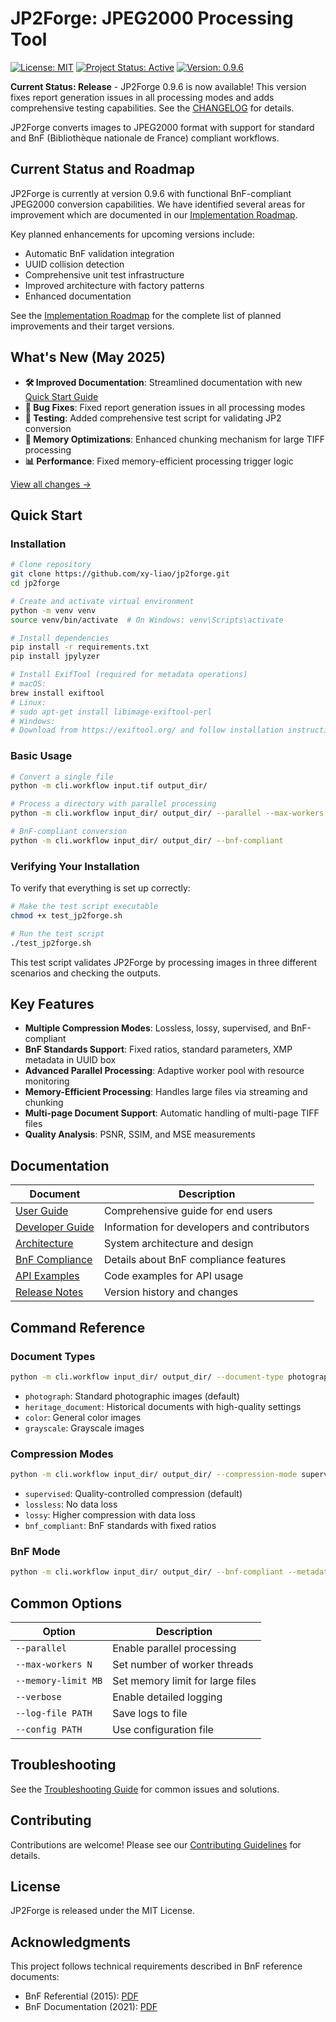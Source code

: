 # JP2Forge: JPEG2000 Processing Tool

[![License: MIT](https://img.shields.io/badge/License-MIT-yellow.svg)](https://opensource.org/licenses/MIT) [![Project Status: Active](https://img.shields.io/badge/Project%20Status-Active-green.svg)](https://github.com/xy-liao/jp2forge) [![Version: 0.9.6](https://img.shields.io/badge/Version-0.9.6-blue.svg)](https://github.com/xy-liao/jp2forge/releases/tag/v0.9.6)

**Current Status: Release** - JP2Forge 0.9.6 is now available! This version fixes report generation issues in all processing modes and adds comprehensive testing capabilities. See the [CHANGELOG](CHANGELOG.md) for details.

JP2Forge converts images to JPEG2000 format with support for standard and BnF (Bibliothèque nationale de France) compliant workflows.

## Current Status and Roadmap

JP2Forge is currently at version 0.9.6 with functional BnF-compliant JPEG2000 conversion capabilities. We have identified several areas for improvement which are documented in our [Implementation Roadmap](docs/implementation_roadmap.md).

Key planned enhancements for upcoming versions include:
- Automatic BnF validation integration
- UUID collision detection
- Comprehensive unit test infrastructure
- Improved architecture with factory patterns
- Enhanced documentation

See the [Implementation Roadmap](docs/implementation_roadmap.md) for the complete list of planned improvements and their target versions.

## What's New (May 2025)

- **🛠️ Improved Documentation**: Streamlined documentation with new [Quick Start Guide](docs/quick_start.md)
- **🐛 Bug Fixes**: Fixed report generation issues in all processing modes
- **🧪 Testing**: Added comprehensive test script for validating JP2 conversion
- **💾 Memory Optimizations**: Enhanced chunking mechanism for large TIFF processing
- **📊 Performance**: Fixed memory-efficient processing trigger logic

[View all changes →](CHANGELOG.md)

## Quick Start

### Installation

```bash
# Clone repository
git clone https://github.com/xy-liao/jp2forge.git
cd jp2forge

# Create and activate virtual environment
python -m venv venv
source venv/bin/activate  # On Windows: venv\Scripts\activate

# Install dependencies
pip install -r requirements.txt
pip install jpylyzer

# Install ExifTool (required for metadata operations)
# macOS:
brew install exiftool
# Linux:
# sudo apt-get install libimage-exiftool-perl
# Windows:
# Download from https://exiftool.org/ and follow installation instructions
```

### Basic Usage

```bash
# Convert a single file
python -m cli.workflow input.tif output_dir/

# Process a directory with parallel processing
python -m cli.workflow input_dir/ output_dir/ --parallel --max-workers 4

# BnF-compliant conversion
python -m cli.workflow input_dir/ output_dir/ --bnf-compliant
```

### Verifying Your Installation

To verify that everything is set up correctly:

```bash
# Make the test script executable
chmod +x test_jp2forge.sh

# Run the test script
./test_jp2forge.sh
```

This test script validates JP2Forge by processing images in three different scenarios and checking the outputs.

## Key Features

- **Multiple Compression Modes**: Lossless, lossy, supervised, and BnF-compliant
- **BnF Standards Support**: Fixed ratios, standard parameters, XMP metadata in UUID box
- **Advanced Parallel Processing**: Adaptive worker pool with resource monitoring
- **Memory-Efficient Processing**: Handles large files via streaming and chunking
- **Multi-page Document Support**: Automatic handling of multi-page TIFF files
- **Quality Analysis**: PSNR, SSIM, and MSE measurements

## Documentation

| Document | Description |
|----------|-------------|
| [User Guide](docs/user_guide.md) | Comprehensive guide for end users |
| [Developer Guide](docs/developer_guide.md) | Information for developers and contributors |
| [Architecture](docs/architecture.md) | System architecture and design |
| [BnF Compliance](docs/NOTATION.md) | Details about BnF compliance features |
| [API Examples](examples/README.md) | Code examples for API usage |
| [Release Notes](docs/releases/index.md) | Version history and changes |

## Command Reference

### Document Types

```bash
python -m cli.workflow input_dir/ output_dir/ --document-type photograph
```

- `photograph`: Standard photographic images (default)
- `heritage_document`: Historical documents with high-quality settings
- `color`: General color images
- `grayscale`: Grayscale images

### Compression Modes

```bash
python -m cli.workflow input_dir/ output_dir/ --compression-mode supervised
```

- `supervised`: Quality-controlled compression (default)
- `lossless`: No data loss
- `lossy`: Higher compression with data loss
- `bnf_compliant`: BnF standards with fixed ratios

### BnF Mode

```bash
python -m cli.workflow input_dir/ output_dir/ --bnf-compliant --metadata bnf_metadata.json
```

## Common Options

| Option | Description |
|--------|-------------|
| `--parallel` | Enable parallel processing |
| `--max-workers N` | Set number of worker threads |
| `--memory-limit MB` | Set memory limit for large files |
| `--verbose` | Enable detailed logging |
| `--log-file PATH` | Save logs to file |
| `--config PATH` | Use configuration file |

## Troubleshooting

See the [Troubleshooting Guide](docs/user_guide.md#11-troubleshooting) for common issues and solutions.

## Contributing

Contributions are welcome! Please see our [Contributing Guidelines](CONTRIBUTING.md) for details.

## License

JP2Forge is released under the MIT License.

## Acknowledgments

This project follows technical requirements described in BnF reference documents:
- BnF Referential (2015): [PDF](https://www.bnf.fr/sites/default/files/2018-11/ref_num_fichier_image_v2.pdf)
- BnF Documentation (2021): [PDF](https://www.bnf.fr/sites/default/files/2021-04/politiqueFormatsDePreservationBNF_20210408.pdf)
